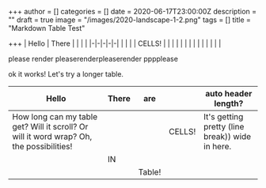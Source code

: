 +++
author = []
categories = []
date = 2020-06-17T23:00:00Z
description = ""
draft = true
image = "/images/2020-landscape-1-2.png"
tags = []
title = "Markdown Table Test"

+++
| Hello | There |  |  |  |
|-|-|-|-|-|
|  |  |  | CELLS! |  |
|  |  |  |  |  |
|  |  |  |  |  |



please render pleaserenderpleaserender pppplease

ok it works! Let's try a longer table.

| Hello | There | are |  | auto header length? |
|-|-|-|-|-|
| How long can my table get? Will it scroll? Or will it word wrap? Oh, the possibilities! |  |  | CELLS! | It's getting pretty (line break))  wide in here. |
|  | IN |  |  |  |
|  |  | Table! |  |  |